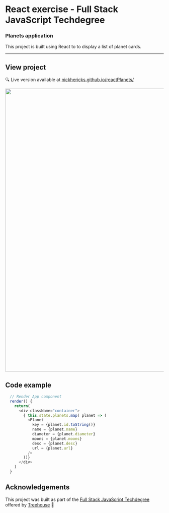 # React exercise - Full Stack JavaScript Techdegree

### Planets application
This project is built using React to to display a list of planet cards.

***

## View project
:mag: Live version available at [nickhericks.github.io/reactPlanets/](https://nickhericks.github.io/reactPlanets/)

<img src="https://res.cloudinary.com/dtqevfsxh/image/upload/v1565022764/portfolio/planets.png" width="899px">

<!-- ## Project objective
This project was built as I was learning about the Express web framework and the Pug templating engine. Through this project I learned about the request and response objects, body-parser, routes, templates, middleware, cookies (cookie-parser) redirects, error handling, modularizing routes, route parameters and query strings, serving static assets with a static server, and much more. :) -->

<!-- ## Techniques and concepts
- Express web framework
- Pug templating engine -->

## Code example
```javascript
  // Render App component
  render() {
    return(
      <div className="container"> 
        { this.state.planets.map( planet => (
          <Planet
            key = {planet.id.toString()}
            name = {planet.name}
            diameter = {planet.diameter}
            moons = {planet.moons}
            desc = {planet.desc}
            url = {planet.url}
          />
        ))}
      </div>
    )
  }
```

## Acknowledgements
This project was built as part of the [Full Stack JavaScript Techdegree](https://join.teamtreehouse.com/techdegree/) offered by [Treehouse](https://teamtreehouse.com) :raised_hands:
